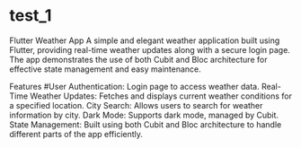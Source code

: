 # test_1

Flutter Weather App
A simple and elegant weather application built using Flutter, providing real-time weather updates along with a secure login page. The app demonstrates the use of both Cubit and Bloc architecture for effective state management and easy maintenance.

Features
#User Authentication: Login page to access weather data.
Real-Time Weather Updates: Fetches and displays current weather conditions for a specified location.
City Search: Allows users to search for weather information by city.
Dark Mode: Supports dark mode, managed by Cubit.
State Management: Built using both Cubit and Bloc architecture to handle different parts of the app efficiently.
